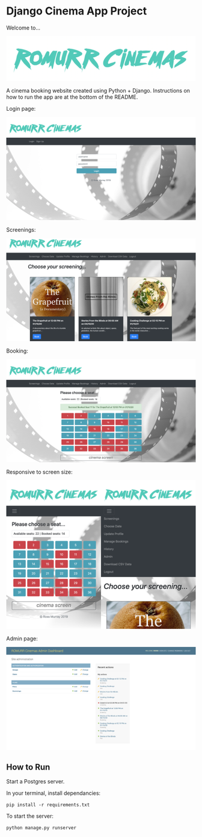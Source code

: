 # Django Cinema App Project

Welcome to...

![ROMURR Cinemas Logo](screenshots/rc_logo.png?raw=true "Logo")

A cinema booking website created using Python + Django. Instructions on how to run the app are at the bottom of the README.

Login page:

![Login Page](screenshots/login.png?raw=true)

Screenings:


![Screenings](screenshots/screenings.png?raw=true)

Booking:

![Booking](screenshots/booking.png?raw=true)


Responsive to screen size:

![responsive 1](screenshots/combine.png?raw=true) 

Admin page:

![Admin page](screenshots/admin.png?raw=true)

## How to Run

Start a Postgres server.

In your terminal, install dependancies:

    pip install -r requirements.txt

To start the server:

    python manage.py runserver
